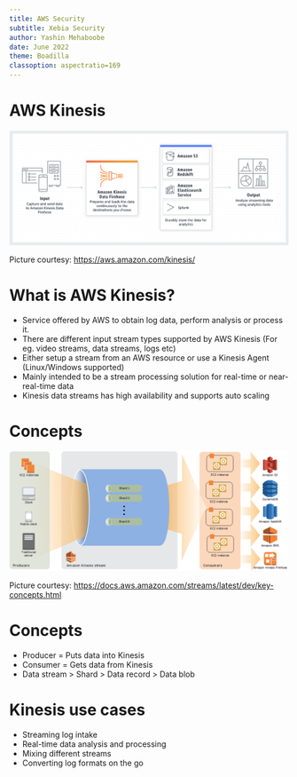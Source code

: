 ```yaml
---
title: AWS Security
subtitle: Xebia Security
author: Yashin Mehaboobe
date: June 2022
theme: Boadilla
classoption: aspectratio=169
---
```


# AWS Kinesis

![](../resources/images/AWS_kinesis.png)

Picture courtesy: https://aws.amazon.com/kinesis/


<!-- Presenter Note

Amazon Kinesis makes it easy to collect, process, and analyze real-time, streaming data so you can get timely insights and react quickly to new information. Amazon Kinesis offers key capabilities to cost-effectively process streaming data at any scale, along with the flexibility to choose the tools that best suit the requirements of your application. With Amazon Kinesis, you can ingest real-time data such as video, audio, application logs, website clickstreams, and IoT telemetry data for machine learning, analytics, and other applications. Amazon Kinesis enables you to process and analyze data as it arrives and respond instantly instead of having to wait until all your data is collected before the processing can begin.

STORY: Use a Kinesis Agent on a Windows machine to send data to Kinesis application that will convert the format to JSON and then send it to Sentinel
-->

# What is AWS Kinesis?

- Service offered by AWS to obtain log data, perform analysis or process it.
- There are different input stream types supported by AWS Kinesis (For eg. video streams, data streams, logs etc)
- Either setup a stream from an AWS resource or use a Kinesis Agent (Linux/Windows supported)
- Mainly intended to be a stream processing solution for real-time or near-real-time data
- Kinesis data streams has high availability and supports auto scaling


# Concepts

![](../resources/images/aws_kinesis_arch.png)

Picture courtesy: https://docs.aws.amazon.com/streams/latest/dev/key-concepts.html

# Concepts

- Producer = Puts data into Kinesis
- Consumer = Gets data from Kinesis
- Data stream > Shard > Data record > Data blob


# Kinesis use cases

- Streaming log intake
- Real-time data analysis and processing
- Mixing different streams
- Converting log formats on the go
